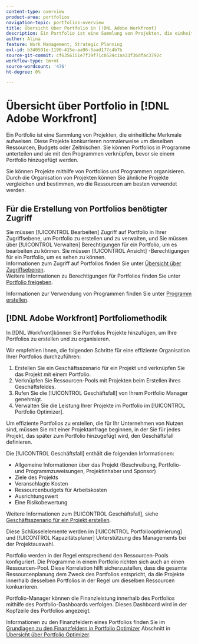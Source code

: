 ```yaml
---
content-type: overview
product-area: portfolios
navigation-topic: portfolios-overview
title: Übersicht über Portfolio in [!DNL Adobe Workfront]
description: Ein Portfolio ist eine Sammlung von Projekten, die einheitliche Merkmale aufweisen. Diese Projekte konkurrieren normalerweise um dieselben Ressourcen, Budgets oder Zeitnischen. Sie können Portfolios in Programme unterteilen und sie mit den Programmen verknüpfen, bevor sie einem Portfolio hinzugefügt werden.
author: Alina
feature: Work Management, Strategic Planning
exl-id: b340501e-1190-415e-aa96-5aad177c4b7b
source-git-commit: cf6356151e7f39f71c0524c1aa33f36dfac3792c
workflow-type: tm+mt
source-wordcount: '476'
ht-degree: 0%

---
```


# Übersicht über Portfolio in [!DNL Adobe Workfront]

Ein Portfolio ist eine Sammlung von Projekten, die einheitliche Merkmale aufweisen. Diese Projekte konkurrieren normalerweise um dieselben Ressourcen, Budgets oder Zeitnischen. Sie können Portfolios in Programme unterteilen und sie mit den Programmen verknüpfen, bevor sie einem Portfolio hinzugefügt werden.

Sie können Projekte mithilfe von Portfolios und Programmen organisieren. Durch die Organisation von Projekten können Sie ähnliche Projekte vergleichen und bestimmen, wo die Ressourcen am besten verwendet werden.

## Für die Erstellung von Portfolios benötigter Zugriff

Sie müssen [!UICONTROL Bearbeiten] Zugriff auf Portfolio in Ihrer Zugriffsebene, um Portfolio zu erstellen und zu verwalten, und Sie müssen über [!UICONTROL Verwalten] Berechtigungen für ein Portfolio, um es bearbeiten zu können. Sie müssen [!UICONTROL Ansicht] -Berechtigungen für ein Portfolio, um es sehen zu können.\
Informationen zum Zugriff auf Portfolios finden Sie unter [Übersicht über Zugriffsebenen](../../../administration-and-setup/add-users/access-levels-and-object-permissions/access-levels-overview.md).\
Weitere Informationen zu Berechtigungen für Portfolios finden Sie unter [Portfolio freigeben](../../../workfront-basics/grant-and-request-access-to-objects/share-a-portfolio..md).

Informationen zur Verwendung von Programmen finden Sie unter [Programm erstellen](../../../manage-work/portfolios/create-and-manage-programs/create-program.md).

## [!DNL Adobe Workfront] Portfoliomethodik

In [!DNL Workfront]können Sie Portfolios Projekte hinzufügen, um Ihre Portfolios zu erstellen und zu organisieren.

Wir empfehlen Ihnen, die folgenden Schritte für eine effiziente Organisation Ihrer Portfolios durchzuführen:

1. Erstellen Sie ein Geschäftsszenario für ein Projekt und verknüpfen Sie das Projekt mit einem Portfolio.
1. Verknüpfen Sie Ressourcen-Pools mit Projekten beim Erstellen ihres Geschäftsfeldes.
1. Rufen Sie die [!UICONTROL Geschäftsfall] von Ihrem Portfolio Manager genehmigt.
1. Verwalten Sie die Leistung Ihrer Projekte im Portfolio im [!UICONTROL Portfolio Optimizer].

Um effiziente Portfolios zu erstellen, die für Ihr Unternehmen von Nutzen sind, müssen Sie mit einer Projektanfrage beginnen, in der Sie für jedes Projekt, das später zum Portfolio hinzugefügt wird, den Geschäftsfall definieren.

Die [!UICONTROL Geschäftsfall] enthält die folgenden Informationen:

* Allgemeine Informationen über das Projekt (Beschreibung, Portfolio- und Programmzuweisungen, Projektinhaber und Sponsor)
* Ziele des Projekts
* Veranschlagte Kosten
* Ressourcenbudgets für Arbeitskosten
* Ausrichtungswert
* Eine Risikobewertung

Weitere Informationen zum [!UICONTROL Geschäftsfall], siehe [Geschäftsszenario für ein Projekt erstellen](../../../manage-work/projects/define-a-business-case/create-business-case.md).

Diese Schlüsselelemente werden im [!UICONTROL Portfoliooptimierung] und [!UICONTROL Kapazitätsplaner] Unterstützung des Managements bei der Projektauswahl.

Portfolio werden in der Regel entsprechend den Ressourcen-Pools konfiguriert. Die Programme in einem Portfolio richten sich auch an einen Ressourcen-Pool. Diese Korrelation hilft sicherzustellen, dass die gesamte Ressourcenplanung dem Zweck des Portfolios entspricht, da die Projekte innerhalb desselben Portfolios in der Regel um dieselben Ressourcen konkurrieren.

Portfolio-Manager können die Finanzleistung innerhalb des Portfolios mithilfe des Portfolio-Dashboards verfolgen. Dieses Dashboard wird in der Kopfzeile des Portfolios angezeigt.

Informationen zu den Finanzfeldern eines Portfolios finden Sie im [Grundlagen zu den Finanzfeldern in Portfolio Optimizer](../../../manage-work/portfolios/portfolio-optimizer/portfolio-optimizer-overview.md#financial-fieds-subsection) Abschnitt in [Übersicht über Portfolio Optimizer](../../../manage-work/portfolios/portfolio-optimizer/portfolio-optimizer-overview.md).
